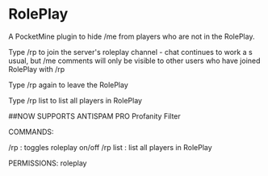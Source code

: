 # RolePlay

A PocketMine plugin to hide /me from players who are not in the RolePlay.

Type /rp to join the server's roleplay channel - chat continues to work a s usual, but /me comments will only be visible to other users who have joined RolePlay with /rp

Type /rp again to leave the RolePlay

Type /rp list to list all players in RolePlay

##NOW SUPPORTS ANTISPAM PRO Profanity Filter

COMMANDS:

/rp : toggles roleplay on/off
/rp list : list all players in RolePlay

PERMISSIONS:
roleplay


